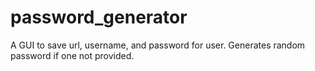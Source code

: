 # password_generator
A GUI to save url, username, and password for user. Generates random password if one not provided. 
